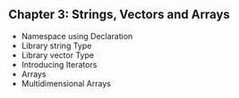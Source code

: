 ## Chapter 3: Strings, Vectors and Arrays
- Namespace using Declaration
- Library string Type
- Library vector Type
- Introducing Iterators
- Arrays
- Multidimensional Arrays
